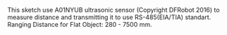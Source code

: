 This sketch use A01NYUB ultrasonic sensor (Copyright DFRobot 2016)
to measure distance and transmitting it to use RS-485(EIA/TIA) standart.
Ranging Distance for Flat Object: 280 - 7500 mm.
